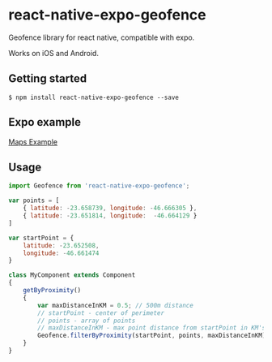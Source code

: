 # react-native-expo-geofence

Geofence library for react native, compatible with expo.

Works on iOS and Android.

## Getting started

`$ npm install react-native-expo-geofence --save`

## Expo example

[Maps Example](https://github.com/vramosx/expo-geofence)

## Usage
```javascript
import Geofence from 'react-native-expo-geofence';

var points = [
    { latitude: -23.658739, longitude: -46.666305 },
    { latitude: -23.651814, longitude:  -46.664129 }
]

var startPoint = { 
    latitude: -23.652508,
    longitude: -46.661474
}

class MyComponent extends Component
{
    getByProximity()
    {
        var maxDistanceInKM = 0.5; // 500m distance
        // startPoint - center of perimeter
        // points - array of points
        // maxDistanceInKM - max point distance from startPoint in KM's
        Geofence.filterByProximity(startPoint, points, maxDistanceInKM);
    }
}
```